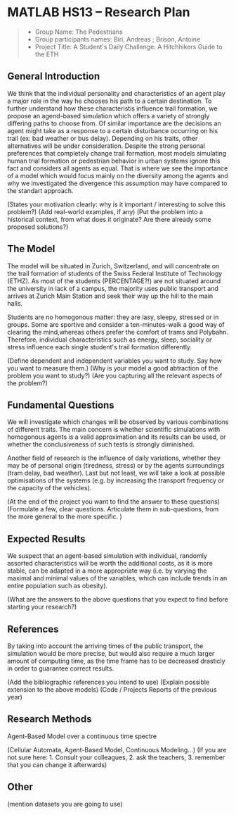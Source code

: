 ﻿# MATLAB HS13 – Research Plan

> * Group Name: The Pedestrians
> * Group participants names: Biri, Andreas ; Brison, Antoine
> * Project Title: A Student's Daily Challenge: A Hitchhikers Guide to the ETH

## General Introduction

We think that the individual personality and characteristics of an agent play a major role in the way he chooses his path to a certain destination.
To further understand how these characteristis influence trail formation, we propose an agend-based simulation which offers a variety of strongly differing paths to choose from.
Of similar importance are the decisions an agent might take as a response to a certain disturbance occurring on his trail (ex: bad weather or bus delay). Depending on his traits, other alternatives will be under consideration.
Despite the strong personal preferences that completely change trail formation, most models simulating human trial formation or pedestrian behavior in urban systems ignore this fact and considers all agents as equal.
That is where we see the importance of a model which would focus mainly on the diversity among the agents and why we investigated the divergence this assumption may have compared to the standart approach.

(States your motivation clearly: why is it important / interesting to solve this problem?)
(Add real-world examples, if any)
(Put the problem into a historical context, from what does it originate? Are there already some proposed solutions?)

## The Model

The model will be situated in Zurich, Switzerland, and will concentrate on the trail formation of students of the Swiss Federal Institute of Technology (ETHZ).
As most of the students (PERCENTAGE?!) are not situated around the university in lack of a campus, the majority uses public transport and arrives at Zurich Main Station and seek their way up the hill to the main halls.

Students are no homogonous matter: they are lasy, sleepy, stressed or in groups. Some are sportive and consider a ten-minutes-walk a good way of clearing the mind,whereas others prefer the comfort of trams and Polybahn.
Therefore, individual characteristics such as energy, sleep, sociality or stress influence each single student's trail formation differently.

(Define dependent and independent variables you want to study. Say how you want to measure them.) (Why is your model a good abtraction of the problem you want to study?) (Are you capturing all the relevant aspects of the problem?)


## Fundamental Questions

We will investigate which changes will be observed by various combinations of different traits.
The main concern is whether scientific simulations with homogonous agents is a valid approximation and its results can be used, or whether the conclusiveness of such tests is strongly diminished.

Another field of research is the influence of daily variations, whether they may be of personal origin (tiredness, stress) or by the agents surroundings (tram delay, bad weather).
Last but not least, we will take a look at possible optimisations of the systems (e.g. by increasing the transport frequency or the capacity of the vehicles). 

(At the end of the project you want to find the answer to these questions)
(Formulate a few, clear questions. Articulate them in sub-questions, from the more general to the more specific. )


## Expected Results

We suspect that an agent-based simulation with individual, randomly assorted characteristics will be worth the additional costs, as it is more stable, can be adapted in a more appropriate way
 (i.e. by varying the maximal and minimal values of the variables, which can include trends in an entire population such as obesity).

(What are the answers to the above questions that you expect to find before starting your research?)


## References 

By taking into account the arriving times of the public transport, the simulation would be more precise, but would also require a much larger amount of computing time, as the time frame has to be decreased drasticly in order to guarantee correct results.

(Add the bibliographic references you intend to use)
(Explain possible extension to the above models)
(Code / Projects Reports of the previous year)


## Research Methods

Agent-Based Model over a continuous time spectre

(Cellular Automata, Agent-Based Model, Continuous Modeling...) (If you are not sure here: 1. Consult your colleagues, 2. ask the teachers, 3. remember that you can change it afterwards)


## Other

(mention datasets you are going to use)

